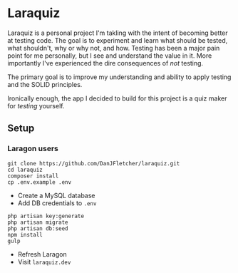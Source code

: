 Laraquiz
===

Laraquiz is a personal project I'm takling with the intent of becoming better at testing code. The goal is to experiment and learn what should be tested, what shouldn't, why or why not, and how. Testing has been a major pain point for me personally, but I see and understand the value in it. More importantly I've experienced the dire consequences of _not_ testing.

The primary goal is to improve my understanding and ability to apply testing and the SOLID principles.

Ironically enough, the app I decided to build for this project is a quiz maker for _testing_ yourself.

## Setup

### Laragon users
```
git clone https://github.com/DanJFletcher/laraquiz.git
cd laraquiz
composer install
cp .env.example .env
```
- Create a MySQL database
- Add DB credentials to `.env`
```
php artisan key:generate
php artisan migrate
php artisan db:seed
npm install
gulp
```
- Refresh Laragon
- Visit `laraquiz.dev`
